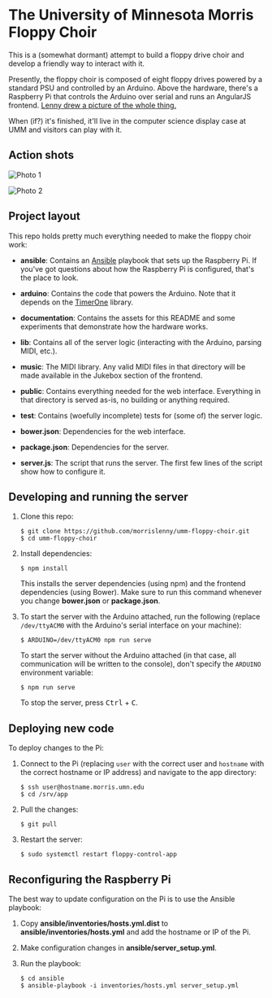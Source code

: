 # The University of Minnesota Morris Floppy Choir

This is a (somewhat dormant) attempt to build a floppy drive choir and develop a friendly way to interact with it. 

Presently, the floppy choir is composed of eight floppy drives powered by a standard PSU and controlled by an Arduino. Above the hardware, there's a Raspberry Pi that controls the Arduino over serial and runs an AngularJS frontend. [Lenny drew a picture of the whole thing.](https://raw.githubusercontent.com/morrislenny/umm-floppy-choir/master/documentation/stack-diagram.jpg)

When (if?) it's finished, it'll live in the computer science display case at UMM and visitors can play with it.

## Action shots

![Photo 1](https://raw.githubusercontent.com/morrislenny/umm-floppy-choir/master/documentation/photo-1.jpg)

![Photo 2](https://raw.githubusercontent.com/morrislenny/umm-floppy-choir/master/documentation/photo-2.jpg)

## Project layout

This repo holds pretty much everything needed to make the floppy choir work:

*   **ansible**: Contains an [Ansible](http://docs.ansible.com/) playbook that sets up the Raspberry Pi. If you've got questions about how the Raspberry Pi is configured, that's the place to look.

*   **arduino**: Contains the code that powers the Arduino. Note that it depends on the [TimerOne](http://www.arduinolibraries.info/libraries/timer-one) library.

*   **documentation**: Contains the assets for this README and some experiments that demonstrate how the hardware works.

*   **lib**: Contains all of the server logic (interacting with the Arduino, parsing MIDI, etc.).

*   **music**: The MIDI library. Any valid MIDI files in that directory will be made available in the Jukebox section of the frontend.

*   **public**: Contains everything needed for the web interface. Everything in that directory is served as-is, no building or anything required.

*   **test**: Contains (woefully incomplete) tests for (some of) the server logic. 

*   **bower.json**: Dependencies for the web interface.

*   **package.json**: Dependencies for the server.

*   **server.js**: The script that runs the server. The first few lines of the script show how to configure it.

## Developing and running the server

1.  Clone this repo:

    ```
    $ git clone https://github.com/morrislenny/umm-floppy-choir.git
    $ cd umm-floppy-choir
    ```

2.  Install dependencies:

    ```
    $ npm install
    ```

    This installs the server dependencies (using npm) and the frontend dependencies (using Bower). Make sure to run this command whenever you change **bower.json** or **package.json**.

3.  To start the server with the Arduino attached, run the following (replace `/dev/ttyACM0` with the Arduino's serial interface on your machine):

    ```
    $ ARDUINO=/dev/ttyACM0 npm run serve
    ```

    To start the server without the Arduino attached (in that case, all communication will be written to the console), don't specify the `ARDUINO` environment variable:

    ```
    $ npm run serve
    ```

    To stop the server, press <kbd>Ctrl</kbd> + <kbd>C</kbd>.

## Deploying new code

To deploy changes to the Pi:

1.  Connect to the Pi (replacing `user` with the correct user and `hostname` with the correct hostname or IP address) and navigate to the app directory:

    ```
    $ ssh user@hostname.morris.umn.edu
    $ cd /srv/app
    ```

2.  Pull the changes:
   
    ```
    $ git pull
    ```

3.  Restart the server:

    ```
    $ sudo systemctl restart floppy-control-app
    ```

## Reconfiguring the Raspberry Pi

The best way to update configuration on the Pi is to use the Ansible playbook:

1.  Copy **ansible/inventories/hosts.yml.dist** to **ansible/inventories/hosts.yml** and add the hostname or IP of the Pi.

2.  Make configuration changes in **ansible/server_setup.yml**.

3.  Run the playbook:

    ```
    $ cd ansible
    $ ansible-playbook -i inventories/hosts.yml server_setup.yml
    ```
